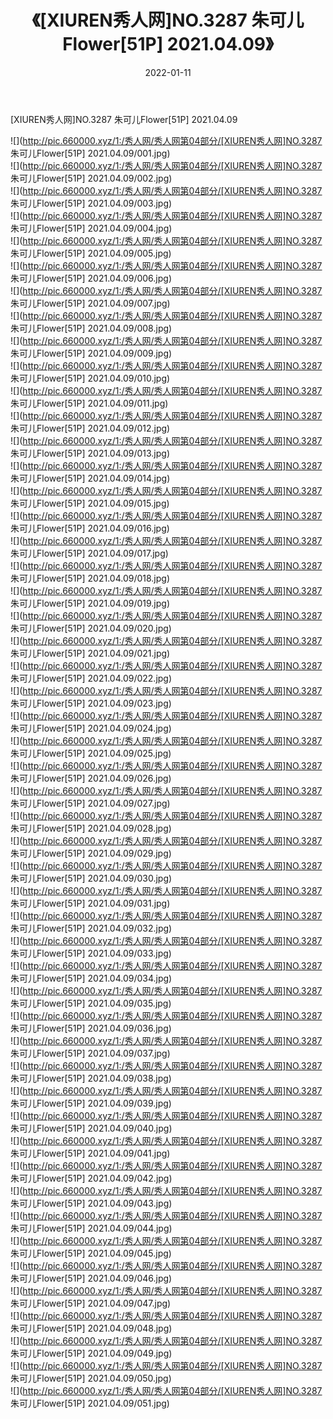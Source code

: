 ﻿---
layout: post
title:  《[XIUREN秀人网]NO.3287 朱可儿Flower[51P] 2021.04.09》
date:   2022-01-11
img: http://pic.660000.xyz/1:/秀人网/秀人网第04部分/[XIUREN秀人网]NO.3287 朱可儿Flower[51P] 2021.04.09/000.jpg
categories: [美女, 清纯, 唯美]
---

[XIUREN秀人网]NO.3287 朱可儿Flower[51P] 2021.04.09

 ![](http://pic.660000.xyz/1:/秀人网/秀人网第04部分/[XIUREN秀人网]NO.3287 朱可儿Flower[51P] 2021.04.09/001.jpg) <br>![](http://pic.660000.xyz/1:/秀人网/秀人网第04部分/[XIUREN秀人网]NO.3287 朱可儿Flower[51P] 2021.04.09/002.jpg) <br>![](http://pic.660000.xyz/1:/秀人网/秀人网第04部分/[XIUREN秀人网]NO.3287 朱可儿Flower[51P] 2021.04.09/003.jpg) <br>![](http://pic.660000.xyz/1:/秀人网/秀人网第04部分/[XIUREN秀人网]NO.3287 朱可儿Flower[51P] 2021.04.09/004.jpg) <br>![](http://pic.660000.xyz/1:/秀人网/秀人网第04部分/[XIUREN秀人网]NO.3287 朱可儿Flower[51P] 2021.04.09/005.jpg) <br>![](http://pic.660000.xyz/1:/秀人网/秀人网第04部分/[XIUREN秀人网]NO.3287 朱可儿Flower[51P] 2021.04.09/006.jpg) <br>![](http://pic.660000.xyz/1:/秀人网/秀人网第04部分/[XIUREN秀人网]NO.3287 朱可儿Flower[51P] 2021.04.09/007.jpg) <br>![](http://pic.660000.xyz/1:/秀人网/秀人网第04部分/[XIUREN秀人网]NO.3287 朱可儿Flower[51P] 2021.04.09/008.jpg) <br>![](http://pic.660000.xyz/1:/秀人网/秀人网第04部分/[XIUREN秀人网]NO.3287 朱可儿Flower[51P] 2021.04.09/009.jpg) <br>![](http://pic.660000.xyz/1:/秀人网/秀人网第04部分/[XIUREN秀人网]NO.3287 朱可儿Flower[51P] 2021.04.09/010.jpg) <br>![](http://pic.660000.xyz/1:/秀人网/秀人网第04部分/[XIUREN秀人网]NO.3287 朱可儿Flower[51P] 2021.04.09/011.jpg) <br>![](http://pic.660000.xyz/1:/秀人网/秀人网第04部分/[XIUREN秀人网]NO.3287 朱可儿Flower[51P] 2021.04.09/012.jpg) <br>![](http://pic.660000.xyz/1:/秀人网/秀人网第04部分/[XIUREN秀人网]NO.3287 朱可儿Flower[51P] 2021.04.09/013.jpg) <br>![](http://pic.660000.xyz/1:/秀人网/秀人网第04部分/[XIUREN秀人网]NO.3287 朱可儿Flower[51P] 2021.04.09/014.jpg) <br>![](http://pic.660000.xyz/1:/秀人网/秀人网第04部分/[XIUREN秀人网]NO.3287 朱可儿Flower[51P] 2021.04.09/015.jpg) <br>![](http://pic.660000.xyz/1:/秀人网/秀人网第04部分/[XIUREN秀人网]NO.3287 朱可儿Flower[51P] 2021.04.09/016.jpg) <br>![](http://pic.660000.xyz/1:/秀人网/秀人网第04部分/[XIUREN秀人网]NO.3287 朱可儿Flower[51P] 2021.04.09/017.jpg) <br>![](http://pic.660000.xyz/1:/秀人网/秀人网第04部分/[XIUREN秀人网]NO.3287 朱可儿Flower[51P] 2021.04.09/018.jpg) <br>![](http://pic.660000.xyz/1:/秀人网/秀人网第04部分/[XIUREN秀人网]NO.3287 朱可儿Flower[51P] 2021.04.09/019.jpg) <br>![](http://pic.660000.xyz/1:/秀人网/秀人网第04部分/[XIUREN秀人网]NO.3287 朱可儿Flower[51P] 2021.04.09/020.jpg) <br>![](http://pic.660000.xyz/1:/秀人网/秀人网第04部分/[XIUREN秀人网]NO.3287 朱可儿Flower[51P] 2021.04.09/021.jpg) <br>![](http://pic.660000.xyz/1:/秀人网/秀人网第04部分/[XIUREN秀人网]NO.3287 朱可儿Flower[51P] 2021.04.09/022.jpg) <br>![](http://pic.660000.xyz/1:/秀人网/秀人网第04部分/[XIUREN秀人网]NO.3287 朱可儿Flower[51P] 2021.04.09/023.jpg) <br>![](http://pic.660000.xyz/1:/秀人网/秀人网第04部分/[XIUREN秀人网]NO.3287 朱可儿Flower[51P] 2021.04.09/024.jpg) <br>![](http://pic.660000.xyz/1:/秀人网/秀人网第04部分/[XIUREN秀人网]NO.3287 朱可儿Flower[51P] 2021.04.09/025.jpg) <br>![](http://pic.660000.xyz/1:/秀人网/秀人网第04部分/[XIUREN秀人网]NO.3287 朱可儿Flower[51P] 2021.04.09/026.jpg) <br>![](http://pic.660000.xyz/1:/秀人网/秀人网第04部分/[XIUREN秀人网]NO.3287 朱可儿Flower[51P] 2021.04.09/027.jpg) <br>![](http://pic.660000.xyz/1:/秀人网/秀人网第04部分/[XIUREN秀人网]NO.3287 朱可儿Flower[51P] 2021.04.09/028.jpg) <br>![](http://pic.660000.xyz/1:/秀人网/秀人网第04部分/[XIUREN秀人网]NO.3287 朱可儿Flower[51P] 2021.04.09/029.jpg) <br>![](http://pic.660000.xyz/1:/秀人网/秀人网第04部分/[XIUREN秀人网]NO.3287 朱可儿Flower[51P] 2021.04.09/030.jpg) <br>![](http://pic.660000.xyz/1:/秀人网/秀人网第04部分/[XIUREN秀人网]NO.3287 朱可儿Flower[51P] 2021.04.09/031.jpg) <br>![](http://pic.660000.xyz/1:/秀人网/秀人网第04部分/[XIUREN秀人网]NO.3287 朱可儿Flower[51P] 2021.04.09/032.jpg) <br>![](http://pic.660000.xyz/1:/秀人网/秀人网第04部分/[XIUREN秀人网]NO.3287 朱可儿Flower[51P] 2021.04.09/033.jpg) <br>![](http://pic.660000.xyz/1:/秀人网/秀人网第04部分/[XIUREN秀人网]NO.3287 朱可儿Flower[51P] 2021.04.09/034.jpg) <br>![](http://pic.660000.xyz/1:/秀人网/秀人网第04部分/[XIUREN秀人网]NO.3287 朱可儿Flower[51P] 2021.04.09/035.jpg) <br>![](http://pic.660000.xyz/1:/秀人网/秀人网第04部分/[XIUREN秀人网]NO.3287 朱可儿Flower[51P] 2021.04.09/036.jpg) <br>![](http://pic.660000.xyz/1:/秀人网/秀人网第04部分/[XIUREN秀人网]NO.3287 朱可儿Flower[51P] 2021.04.09/037.jpg) <br>![](http://pic.660000.xyz/1:/秀人网/秀人网第04部分/[XIUREN秀人网]NO.3287 朱可儿Flower[51P] 2021.04.09/038.jpg) <br>![](http://pic.660000.xyz/1:/秀人网/秀人网第04部分/[XIUREN秀人网]NO.3287 朱可儿Flower[51P] 2021.04.09/039.jpg) <br>![](http://pic.660000.xyz/1:/秀人网/秀人网第04部分/[XIUREN秀人网]NO.3287 朱可儿Flower[51P] 2021.04.09/040.jpg) <br>![](http://pic.660000.xyz/1:/秀人网/秀人网第04部分/[XIUREN秀人网]NO.3287 朱可儿Flower[51P] 2021.04.09/041.jpg) <br>![](http://pic.660000.xyz/1:/秀人网/秀人网第04部分/[XIUREN秀人网]NO.3287 朱可儿Flower[51P] 2021.04.09/042.jpg) <br>![](http://pic.660000.xyz/1:/秀人网/秀人网第04部分/[XIUREN秀人网]NO.3287 朱可儿Flower[51P] 2021.04.09/043.jpg) <br>![](http://pic.660000.xyz/1:/秀人网/秀人网第04部分/[XIUREN秀人网]NO.3287 朱可儿Flower[51P] 2021.04.09/044.jpg) <br>![](http://pic.660000.xyz/1:/秀人网/秀人网第04部分/[XIUREN秀人网]NO.3287 朱可儿Flower[51P] 2021.04.09/045.jpg) <br>![](http://pic.660000.xyz/1:/秀人网/秀人网第04部分/[XIUREN秀人网]NO.3287 朱可儿Flower[51P] 2021.04.09/046.jpg) <br>![](http://pic.660000.xyz/1:/秀人网/秀人网第04部分/[XIUREN秀人网]NO.3287 朱可儿Flower[51P] 2021.04.09/047.jpg) <br>![](http://pic.660000.xyz/1:/秀人网/秀人网第04部分/[XIUREN秀人网]NO.3287 朱可儿Flower[51P] 2021.04.09/048.jpg) <br>![](http://pic.660000.xyz/1:/秀人网/秀人网第04部分/[XIUREN秀人网]NO.3287 朱可儿Flower[51P] 2021.04.09/049.jpg) <br>![](http://pic.660000.xyz/1:/秀人网/秀人网第04部分/[XIUREN秀人网]NO.3287 朱可儿Flower[51P] 2021.04.09/050.jpg) <br>![](http://pic.660000.xyz/1:/秀人网/秀人网第04部分/[XIUREN秀人网]NO.3287 朱可儿Flower[51P] 2021.04.09/051.jpg) <br>